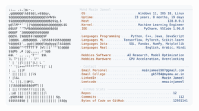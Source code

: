 <picture>
  <source srcset="https://raw.githubusercontent.com/mmazinjameel/mmazinjameel/main/dark_mode.svg?v=1753327368" media="(prefers-color-scheme: dark)">
  <img src="https://raw.githubusercontent.com/mmazinjameel/mmazinjameel/main/light_mode.svg?v=1753327368">
</picture>
